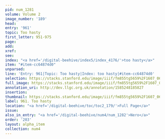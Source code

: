 ```yaml
---
pid: num_1281
volume: Volume 2
image_number: '189'
head: 
entry: '961'
topic: Too hasty
first_letter: 951-975
page: 
add: 
xref: 
see: 
index: "<a href='/digital-beehive/index5/index_4176/'>too hasty</a>"
item: "#item-cc64874d0"
unparsed: 
line: 'Entry: 961|Topic: Too hasty|Index: too hasty|#item-cc64874d0'
selection: https://stacks.stanford.edu/image/iiif/fm855tg5659%2F1607_0656/365,1876,2853,667/full/0/default.jpg
full_image: https://stacks.stanford.edu/image/iiif/fm855tg5659%2F1607_0656/full/full/0/default.jpg
annotation_uri: http://dev.llgc.org.uk/annotation/1585248185827
insertion: 
thumbnail: https://stacks.stanford.edu/image/iiif/fm855tg5659%2F1607_0656/365,1876,600,180/250,/0/default.jpg
label: 961. Too hasty
location: "<a href='/digital-beehive/toc/toc2_179/'>Full Page</a>"
issue: 
also_in_entry: "<a href='/digital-beehive/num4/num_1282'>Nero</a>"
order: '203'
layout: alpha_item
collection: num4
---
```

